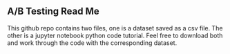 ## A/B Testing Read Me
This github repo contains two files, one is a dataset saved as a csv file. The other is a jupyter notebook python code tutorial. Feel free to download both and work through the code with the corresponding dataset. 
